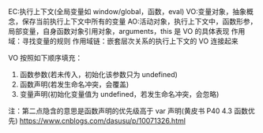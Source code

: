 <!-- @format -->

EC:执行上下文(全局变量如 window/global，函数，eval)
VO:变量对象，抽象概念，保存当前执行上下文中所有的变量
AO:活动对象，执行上下文中，函数形参，局部变量，自身函数对象引用对象，arguments，this 是 VO 的具体表现
作用域：寻找变量的规则
作用域链：嵌套层次关系的执行上下文的 VO 连接起来

VO 按照如下顺序填充：

1. 函数参数(若未传入，初始化该参数只为 undefined)
2. 函数声明(若发生命名冲突，会覆盖)
3. 变量声明(初始化变量值为 undefined，若发生命名冲突，会忽略)

注：第二点隐含的意思是函数声明的优先级高于 var 声明(黄皮书 P40 4.3 函数优先)
https://www.cnblogs.com/dasusu/p/10071326.html
